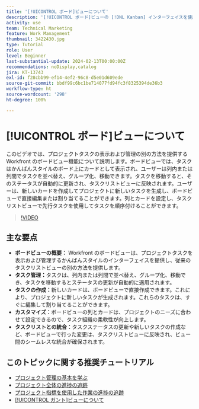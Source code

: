 ```yaml
---
title: '[!UICONTROL ボード]ビューについて'
description: '[!UICONTROL ボード]ビューの [!DNL Kanban] インターフェイスを使用して Workfront でのタスク管理を効率化し、タスクの並べ替え、作成、カスタマイズおよびタスクリストビューとのシームレスな統合を提供して、効率的なプロジェクト組織を実現します。'
activity: use
team: Technical Marketing
feature: Work Management
thumbnail: 3422430.jpg
type: Tutorial
role: User
level: Beginner
last-substantial-update: 2024-02-13T00:00:00Z
recommendations: noDisplay,catalog
jira: KT-13743
exl-id: f28cbb99-ef14-4ef2-96c8-d5e01d609ede
source-git-commit: bbdf99c6bc1be714077fd94fc3f8325394de36b3
workflow-type: ht
source-wordcount: '298'
ht-degree: 100%

---
```


# [!UICONTROL ボード]ビューについて

このビデオでは、プロジェクトタスクの表示および管理の別の方法を提供する Workfront のボードビュー機能について説明します。ボードビューでは、タスクはかんばんスタイルのボード上にカードとして表示され、ユーザーは列内または列間でタスクを並べ替え、グループ化、移動できます。タスクを移動すると、そのステータスが自動的に更新され、タスクリストビューに反映されます。ユーザーは、新しいカードを作成してプロジェクトに新しいタスクを生成し、ボードビューで直接編集または割り当てることができます。列とカードを設定し、タスクリストビューで先行タスクを使用してタスクを順序付けることができます。

>[!VIDEO](https://video.tv.adobe.com/v/3422430/?quality=12&learn=on&enablevpops=1)

## 主な要点

* **ボードビューの概要：** Workfront のボードビューは、プロジェクトタスクを表示および管理するかんばんスタイルのインターフェイスを提供し、従来のタスクリストビューの別の方法を提供します。
* **タスク管理：**&#x200B;タスクは、列内または列間で並べ替え、グループ化、移動でき、タスクを移動するとステータスの更新が自動的に適用されます。
* **タスクの作成：**&#x200B;新しいカードは、ボードビューで直接作成できます。これにより、プロジェクトに新しいタスクが生成されます。これらのタスクは、すぐに編集して割り当てることができます。
* **カスタマイズ：**&#x200B;ボードビューの列とカードは、プロジェクトのニーズに合わせて設定できるので、タスク組織の柔軟性が向上します。
* **タスクリストとの統合：**&#x200B;タスクステータスの更新や新しいタスクの作成など、ボードビューで行った変更は、タスクリストビューに反映され、ビュー間のシームレスな統合が確保されます。


## このトピックに関する推奨チュートリアル

* [プロジェクト管理の基本を学ぶ](/help/manage-work/projects/getting-started-manage-a-project.md)
* [プロジェクト全体の進捗の追跡](/help/manage-work/projects/track-overall-project-progress.md)
* [プロジェクト指標を使用した作業の進捗の追跡](/help/manage-work/projects/track-work-progress-with-project-metrics.md)
* [[!UICONTROL ガント]ビューについて](/help/manage-work/projects/understand-the-gantt-view.md)
